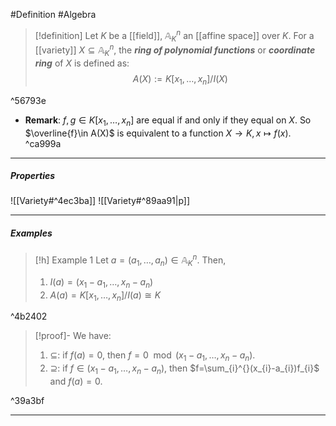#Definition #Algebra 

> [!definition]
> Let $K$ be a [[field]], $\mathbb{A}_{K}^n$ an [[affine space]] over $K$. For a [[variety]] $X\subseteq \mathbb{A}_{K}^n$, the ***ring of polynomial functions*** or ***coordinate ring*** of $X$ is defined as: $$A(X):=K[x_{1},\dots,x_{n}] / I(X)$$

^56793e

- **Remark**: $f,g\in K[x_{1},\dots,x_{n}]$ are equal if and only if they equal on $X$. So $\overline{f}\in A(X)$ is equivalent to a function $X\to K,x\mapsto f(x)$.  ^ca999a
---
##### Properties
![[Variety#^4ec3ba]]
![[Variety#^89aa91|p]]


---
##### Examples
> [!h] Example 1
> Let $a=(a_{1},\dots,a_{n})\in \mathbb{A}_{K}^n$. Then, 
> 1. $I(a)=(x_{1}-a_{1},\dots,x_{n}-a_{n})$
> 2. $A(a)=K[x_{1},\dots,x_{n}] / I(a)\cong K$

^4b2402

> [!proof]-
> We have:
> 1. $\subseteq$: if $f(a)=0$, then $f=0\mod (x_{1}-a_{1},\dots,x_{n}-a_{n})$.
> 2. $\supseteq$: if $f\in (x_{1}-a_{1},\dots,x_{n}-a_{n})$, then $f=\sum_{i}^{}(x_{i}-a_{i})f_{i}$ and $f(a)=0$.

^39a3bf

---